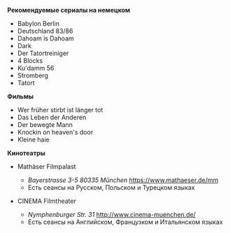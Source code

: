 **Рекомендуемые сериалы на немецком**

* Babylon Berlin
* Deutschland 83/86
* Dahoam is Dahoam
* Dark
* Der Tatortreiniger
* 4 Blocks
* Ku'damm 56
* Stromberg
* Tatort

**Фильмы** 

* Wer früher stirbt ist länger tot
* Das Leben der Anderen
* Der bewegte Mann
* Knockin on heaven's door
* Kleine haie

**Кинотеатры**

* Mathäser Filmpalast
  * *Bayerstrasse 3-5 80335 München* https://www.mathaeser.de/mm
  * Есть сеансы на Русском, Польском и Турецком языках

* CINEMA Filmtheater
  * *Nymphenburger Str. 31* http://www.cinema-muenchen.de/
  * Есть сеансы на Английском, Французком и Итальянском языках
